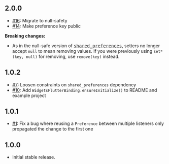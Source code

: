 ## 2.0.0
* [#16](https://github.com/roughike/streaming_shared_preferences/pull/16): Migrate to null-safety
* [#14](https://github.com/roughike/streaming_shared_preferences/pull/14): Make preference key public

**Breaking changes:**

* As in the null-safe version of [<kbd>shared_preferences</kbd>](https://pub.dev/packages/shared_preferences/changelog#200), setters no longer accept `null` to mean removing values. If you were previously using `set*(key, null)` for removing, use `remove(key)` instead.

## 1.0.2
* [#7](https://github.com/roughike/streaming_shared_preferences/pull/7): Loosen constraints on `shared_preferences` dependency
* [#10](https://github.com/roughike/streaming_shared_preferences/pull/10): Add `WidgetsFlutterBinding.ensureInitialize()` to README and example project

## 1.0.1
* [#1](https://github.com/roughike/streaming_shared_preferences/pull/1): Fix a bug where reusing a `Preference` between multiple listeners only propagated the change to the first one

## 1.0.0
* Initial stable release.
